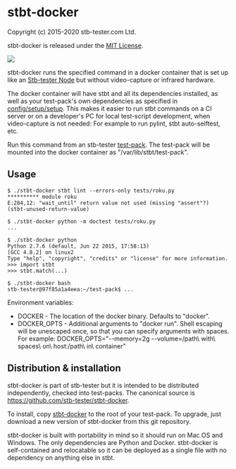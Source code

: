 stbt-docker
===========

Copyright (c) 2015-2020 stb-tester.com Ltd.

stbt-docker is released under the [MIT License].

<a href="https://travis-ci.org/stb-tester/stbt-docker">
  <img src="https://travis-ci.org/stb-tester/stbt-docker.svg?branch=master">
</a>

stbt-docker runs the specified command in a docker container that is set up
like an [Stb-tester Node] but without video-capture or infrared hardware.

The docker container will have stbt and all its dependencies installed,
as well as your test-pack's own dependencies as specified in
[config/setup/setup]. This makes it easier to run stbt commands on a CI server
or on a developer's PC for local test-script development, when video-capture
is not needed: For example to run pylint, stbt auto-selftest, etc.

Run this command from an stb-tester [test-pack]. The test-pack will be mounted
into the docker container as "/var/lib/stbt/test-pack".

Usage
-----

    $ ./stbt-docker stbt lint --errors-only tests/roku.py
    ********** module roku
    E:284,12: "wait_until" return value not used (missing "assert"?) (stbt-unused-return-value)

    $ ./stbt-docker python -m doctest tests/roku.py
    ...

    $ ./stbt-docker python
    Python 2.7.6 (default, Jun 22 2015, 17:58:13)
    [GCC 4.8.2] on linux2
    Type "help", "copyright", "credits" or "license" for more information.
    >>> import stbt
    >>> stbt.match(...)

    $ ./stbt-docker bash
    stb-tester@97f85a1a4eea:~/test-pack$ ...

Environment variables:

* DOCKER - The location of the docker binary. Defaults to "docker".
* DOCKER_OPTS - Additional arguments to "docker run". Shell escaping will be
  unescaped once, so that you can specify arguments with spaces. For example:
  DOCKER_OPTS="--memory=2g --volume=/path\ with\ spaces\ on\ host:/path\ in\ container"

Distribution & installation
---------------------------

stbt-docker is part of stb-tester but it is intended to be distributed
independently, checked into test-packs. The canonical source is
<https://github.com/stb-tester/stbt-docker>.

To install, copy
[stbt-docker](https://github.com/stb-tester/stbt-docker/raw/master/stbt-docker)
to the root of your test-pack. To upgrade, just download a new version of
stbt-docker from this git repository.

stbt-docker is built with portability in mind so it should run on Mac OS and
Windows. The only dependencies are Python and Docker. stbt-docker is
self-contained and relocatable so it can be deployed as a single file with no
dependency on anything else in stbt.


[MIT License]: https://github.com/stb-tester/stbt-docker/blob/master/LICENSE
[Stb-tester Node]: https://stb-tester.com/solutions
[config/setup/setup]: https://stb-tester.com/manual/advanced-configuration#customising-the-test-run-environment
[test-pack]: https://github.com/stb-tester/stb-tester-test-pack
